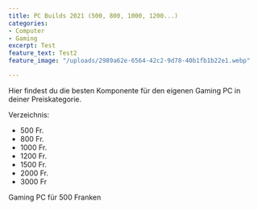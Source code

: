 ```yaml
---
title: PC Builds 2021 (500, 800, 1000, 1200...)
categories:
- Computer
- Gaming
excerpt: Test
feature_text: Test2
feature_image: "/uploads/2989a62e-6564-42c2-9d78-40b1fb1b22e1.webp"

---
```

Hier findest du die besten Komponente für den eigenen Gaming PC in deiner Preiskategorie.

  
Verzeichnis:

* 500 Fr.
* 800 Fr.
* 1000 Fr.
* 1200 Fr.
* 1500 Fr.
* 2000 Fr.
* 3000 Fr

Gaming PC für 500 Franken